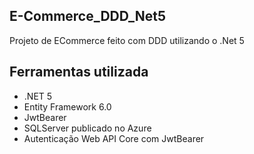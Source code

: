 ## E-Commerce_DDD_Net5
 Projeto de ECommerce feito com DDD utilizando o .Net 5


## Ferramentas utilizada
* .NET 5
* Entity Framework 6.0
* JwtBearer
* SQLServer publicado no Azure
* Autenticação Web API Core com JwtBearer